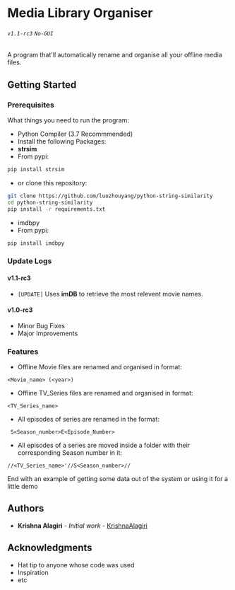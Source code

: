 # Media Library Organiser
###### `v1.1-rc3` `No-GUI`  

A program that'll automatically rename and organise all your offline media files.

## Getting Started


### Prerequisites
What things you need to run the program:
- Python Compiler (3.7 Recommmended)
- Install the following Packages:
 - **strsim**
  - From pypi:
 ```bash
 pip install strsim
 ```
  - or clone this repository:
 ```bash
 git clone https://github.com/luozhouyang/python-string-similarity
 cd python-string-similarity
 pip install -r requirements.txt
 ```
 - imdbpy
  - From pypi:
 ```bash
 pip install imdbpy
 ```

### Update Logs
#### v1.1-rc3
* `[UPDATE]` Uses **imDB** to retrieve the most relevent movie names.
#### v1.0-rc3
* Minor Bug Fixes
* Major Improvements

### Features
*  Offline Movie files are renamed and organised in format:
```
<Movie_name> (<year>)
```
* Offline TV_Series files are renamed and organised in format:
```
<TV_Series_name>
```
* All episodes of series are renamed in the format:
```
 S<Season_number>E<Episode_Number>
```
* All episodes of a series are moved inside a folder with their corresponding Season number in it:
```
//<TV_Series_name>'//S<Season_number>//
```
End with an example of getting some data out of the system or using it for a little demo


## Authors

* **Krishna Alagiri** - *Initial work* - [KrishnaAlagiri](https://github.com/KrishnaAlagiri/)

## Acknowledgments

* Hat tip to anyone whose code was used
* Inspiration
* etc

